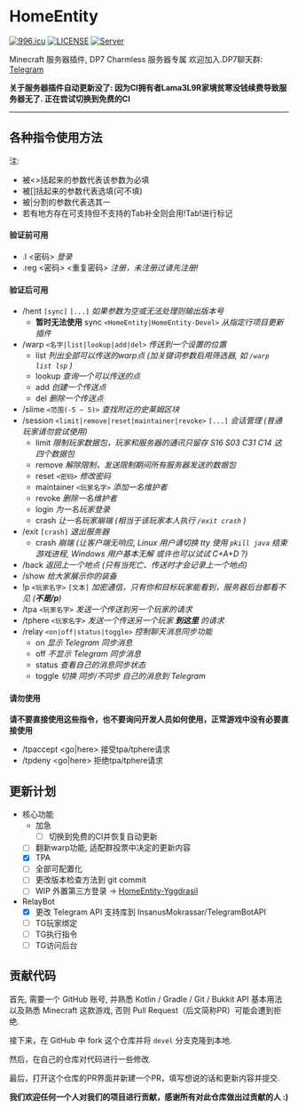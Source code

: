 # HomeEntity 

[![996.icu](https://img.shields.io/badge/link-996.icu-red.svg)](https://996.icu)
[![LICENSE](https://img.shields.io/badge/license-Anti%20996-blue.svg)](https://github.com/996icu/996.ICU/blob/master/LICENSE)
[![Server](https://hello-minecraft-api-production.up.railway.app/api/ping-svg/2704ba23.123nat.com:26588 )](https://hello-minecraft-api-production.up.railway.app/api/ping-svg/2704ba23.123nat.com:26588)

Minecraft 服务器插件, DP7 Charmless 服务器专属 欢迎加入.DP7聊天群: [Telegram](https://t.me/joinchat/raRF9e8WOs84NzM1)

**关于服务器插件自动更新没了: 因为CI拥有者Lama3L9R家境贫寒没钱续费导致服务器无了. 正在尝试切换到免费的CI**

---
各种指令使用方法
---
注:
- 被<>括起来的参数代表该参数为必填
- 被[]括起来的参数代表选填(可不填)
- 被|分割的参数代表选其一
- 若有地方存在可支持但不支持的Tab补全则会用!Tab!进行标记

#### 验证前可用

- .l <密码> *登录*
- .reg <密码> <重复密码> *注册，未注册过请先注册!*

#### 验证后可用

- /hent `[sync]` `[...]` *如果参数为空或无法处理则输出版本号* 
	- **暂时无法使用** sync `<HomeEntity|HomeEntity-Devel>` *从指定行项目更新插件*
- /warp `<名字|list|lookup|add|del>` *传送到一个设置的位置*
	- list *列出全部可以传送的warp点 (加关键词参数启用筛选器, 如 `/warp list lsp` )*
	- lookup *查询一个可以传送的点*
	- add *创建一个传送点*
	- del *删除一个传送点*
- /slime `<范围(-5 ~ 5)>` *查找附近的史莱姆区块*
- /session `<limit|remove|reset|maintainer|revoke>` `[...]` *会话管理 (普通玩家请勿尝试使用)*
	- limit *限制玩家数据包，玩家和服务器的通讯只留存 S16 S03 C31 C14 这四个数据包*
	- remove *解除限制，发送限制期间所有服务器发送的数据包*
	- reset `<密码>` *修改密码*
	- maintainer `<玩家名字>` *添加一名维护者*
	- revoke *删除一名维护者*
	- login *为一名玩家登录*
	- crash *让一名玩家崩端 (相当于该玩家本人执行 `/exit crash` )*
- /exit `[crash]` *退出服务器*
	- crash *崩端 (让客户端无响应, Linux 用户请切换 tty 使用 `pkill java` 结束游戏进程, Windows 用户基本无解 或许也可以试试 C+A+D ?)*
- /back *返回上一个地点 (只有当死亡、传送时才会记录上一个地点)*
- /show *给大家展示你的装备*
- !p `<玩家名字>` `[文本]` *加密通信，只有你和目标玩家能看到，服务器后台都看不见 (**不是/p**)*
- /tpa `<玩家名字>` *发送一个传送到另一个玩家的请求*
- /tphere `<玩家名字>` *发送一个传送另一个玩家 **到这里** 的请求*
- /relay `<on|off|status|toggle>` *控制聊天消息同步功能*
	- on *显示 Telegram 同步消息*
	- off *不显示 Telegram 同步消息*
	- status *查看自己的消息同步状态*
	- toggle *切换 同步/不同步 自己的消息到 Telegram*

#### 请勿使用

**请不要直接使用这些指令，也不要询问开发人员如何使用，正常游戏中没有必要直接使用**

- /tpaccept <go|here> <uuid> 接受tpa/tphere请求
- /tpdeny <go|here> <uuid> 拒绝tpa/tphere请求

## 更新计划

- 核心功能
  - 加急
	+ [ ] 切换到免费的CI并恢复自动更新
  + [ ] 翻新warp功能, 适配群投票中决定的更新内容 
  + [x] TPA
  + [ ] 全部可配置化
  + [ ] 更改版本检查方法到 git commit
  + [ ] WIP 外置第三方登录 -> [HomeEntity-Yggdrasil](https://github.com/DP7-Network/HomeEntity-Yggdrasil)
- RelayBot
  + [x] 更改 Telegram API 支持库到 InsanusMokrassar/TelegramBotAPI
  + [ ] TG玩家绑定
  + [ ] TG执行指令
  + [ ] TG访问后台

## 贡献代码

首先, 需要一个 GitHub 账号, 并熟悉 Kotlin / Gradle / Git / Bukkit API 基本用法以及熟悉 Minecraft 这款游戏,
否则 Pull Request（后文简称PR）可能会遭到拒绝.

接下来，在 GitHub 中 fork 这个仓库并将 `devel` 分支克隆到本地.

然后，在自己的仓库对代码进行一些修改.

最后，打开这个仓库的PR界面并新建一个PR，填写想说的话和更新内容并提交.

**我们欢迎任何一个人对我们的项目进行贡献，感谢所有对此仓库做出过贡献的人 :)**
